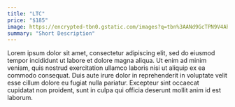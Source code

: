 ```yaml
---
title: "LTC"
price: "$185"
image: https://encrypted-tbn0.gstatic.com/images?q=tbn%3AANd9GcTPN9V4AhofSvnVRMn-Zj4VGetV5Y6atB0Ccg&usqp=CAU
summary: "Short Description"
---
```


Lorem ipsum dolor sit amet, consectetur adipiscing elit, sed do eiusmod tempor incididunt ut labore et dolore magna aliqua. Ut enim ad minim veniam, quis nostrud exercitation ullamco laboris nisi ut aliquip ex ea commodo consequat. Duis aute irure dolor in reprehenderit in voluptate velit esse cillum dolore eu fugiat nulla pariatur. Excepteur sint occaecat cupidatat non proident, sunt in culpa qui officia deserunt mollit anim id est laborum.

<!--stackedit_data:
eyJoaXN0b3J5IjpbLTE1Nzk0MDYzMzcsMjk4NTE2NzQwXX0=
-->